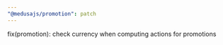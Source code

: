 ```yaml
---
"@medusajs/promotion": patch
---
```


fix(promotion): check currency when computing actions for promotions
